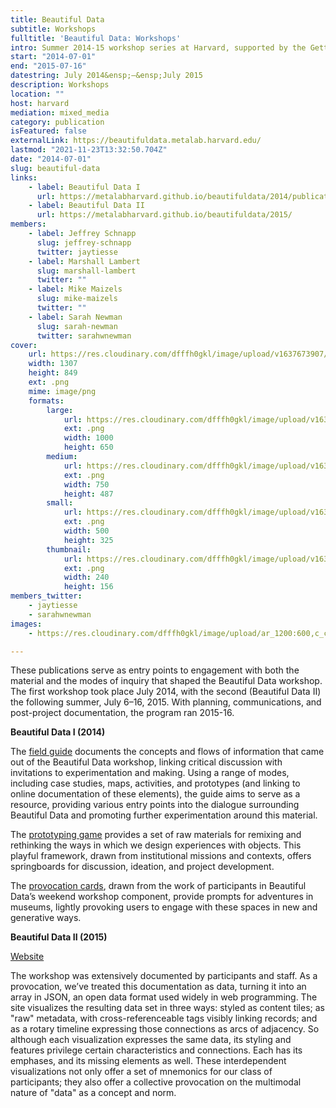 ```yaml
---
title: Beautiful Data
subtitle: Workshops
fulltitle: 'Beautiful Data: Workshops'
intro: Summer 2014-15 workshop series at Harvard, supported by the Getty Foundation.
start: "2014-07-01"
end: "2015-07-16"
datestring: July 2014&ensp;–&ensp;July 2015
description: Workshops
location: ""
host: harvard
mediation: mixed_media
category: publication
isFeatured: false
externalLink: https://beautifuldata.metalab.harvard.edu/
lastmod: "2021-11-23T13:32:50.704Z"
date: "2014-07-01"
slug: beautiful-data
links:
    - label: Beautiful Data I
      url: https://metalabharvard.github.io/beautifuldata/2014/publications.html
    - label: Beautiful Data II
      url: https://metalabharvard.github.io/beautifuldata/2015/
members:
    - label: Jeffrey Schnapp
      slug: jeffrey-schnapp
      twitter: jaytiesse
    - label: Marshall Lambert
      slug: marshall-lambert
      twitter: ""
    - label: Mike Maizels
      slug: mike-maizels
      twitter: ""
    - label: Sarah Newman
      slug: sarah-newman
      twitter: sarahwnewman
cover:
    url: https://res.cloudinary.com/dfffh0gkl/image/upload/v1637673907/Beautiful_Data_Logo_36a2215dc2.png
    width: 1307
    height: 849
    ext: .png
    mime: image/png
    formats:
        large:
            url: https://res.cloudinary.com/dfffh0gkl/image/upload/v1637673909/large_Beautiful_Data_Logo_36a2215dc2.png
            ext: .png
            width: 1000
            height: 650
        medium:
            url: https://res.cloudinary.com/dfffh0gkl/image/upload/v1637673909/medium_Beautiful_Data_Logo_36a2215dc2.png
            ext: .png
            width: 750
            height: 487
        small:
            url: https://res.cloudinary.com/dfffh0gkl/image/upload/v1637673909/small_Beautiful_Data_Logo_36a2215dc2.png
            ext: .png
            width: 500
            height: 325
        thumbnail:
            url: https://res.cloudinary.com/dfffh0gkl/image/upload/v1637673908/thumbnail_Beautiful_Data_Logo_36a2215dc2.png
            ext: .png
            width: 240
            height: 156
members_twitter:
    - jaytiesse
    - sarahwnewman
images:
    - https://res.cloudinary.com/dfffh0gkl/image/upload/ar_1200:600,c_crop/c_limit,h_1200,w_600/v1637673907/Beautiful_Data_Logo_36a2215dc2.png

---
```

These publications serve as entry points to engagement with both the material and the modes of inquiry that shaped the Beautiful Data workshop. The first workshop took place July 2014, with the second (Beautiful Data II) the following summer, July 6–16, 2015. With planning, communications, and post-project documentation, the program ran 2015-16.

**Beautiful Data I (2014)**

The [field guide](http://issuu.com/metalab4/docs/bd_field_guide) documents the concepts and flows of information that came out of the Beautiful Data workshop, linking critical discussion with invitations to experimentation and making. Using a range of modes, including case studies, maps, activities, and prototypes (and linking to online documentation of these elements), the guide aims to serve as a resource, providing various entry points into the dialogue surrounding Beautiful Data and promoting further experimentation around this material.

The [prototyping game](http://issuu.com/metalab4/docs/bd_game_cards) provides a set of raw materials for remixing and rethinking the ways in which we design experiences with objects. This playful framework, drawn from institutional missions and contexts, offers springboards for discussion, ideation, and project development.

The [provocation cards](http://issuu.com/metalab4/docs/bd_provocation_cards), drawn from the work of participants in Beautiful Data’s weekend workshop component, provide prompts for adventures in museums, lightly provoking users to engage with these spaces in new and generative ways.

**Beautiful Data II (2015)**

[Website](https://metalabharvard.github.io/beautifuldata/2015/)

The workshop was extensively documented by participants and staff. As a provocation, we’ve treated this documentation as data, turning it into an array in JSON, an open data format used widely in web programming. The site visualizes the resulting data set in three ways: styled as content tiles; as "raw" metadata, with cross-referenceable tags visibly linking records; and as a rotary timeline expressing those connections as arcs of adjacency. So although each visualization expresses the same data, its styling and features privilege certain characteristics and connections. Each has its emphases, and its missing elements as well. These interdependent visualizations not only offer a set of mnemonics for our class of participants; they also offer a collective provocation on the multimodal nature of "data" as a concept and norm.